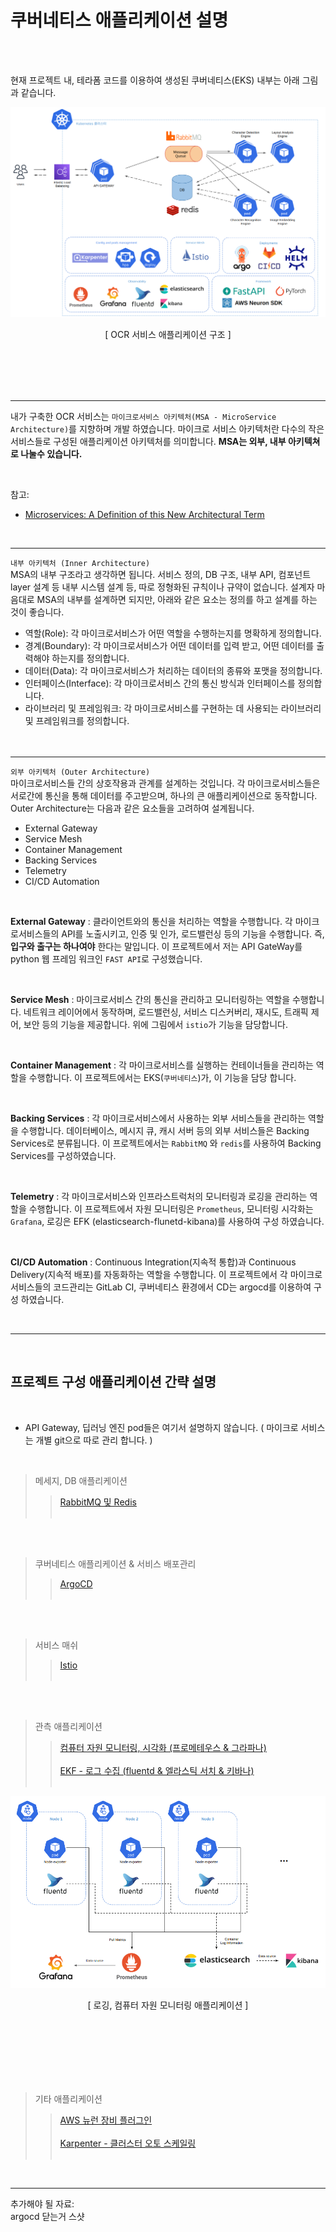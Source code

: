 # 쿠버네티스 애플리케이션 설명

<br><br>

현재 프로젝트 내, 테라폼 코드를 이용하여 생성된 쿠버네티스(EKS) 내부는 아래 그림과 같습니다.

<p align="center">
  <img src="../image/EKS_%EC%96%B4%ED%94%8C%EB%A6%AC%EC%BC%80%EC%9D%B4%EC%85%98%EA%B5%AC%EC%A1%B0_full.png">
</p>
<p align="center"> [ OCR 서비스 애플리케이션 구조 ] </p>
<br><br><br><br>

-------

내가 구축한 OCR 서비스는 `마이크로서비스 아키텍처(MSA - MicroService Architecture)`를 지향하며 개발 하였습니다. 마이크로 서비스 아키텍처란 다수의 작은 서비스들로 구성된 애플리케이션 아키텍처를 의미합니다. **MSA는 외부, 내부 아키텍쳐로 나눌수 있습니다.**

<br>

참고:
- [Microservices: A Definition of this New Architectural Term](https://martinfowler.com/articles/microservices.html)

<br>

-----

`내부 아키텍처 (Inner Architecture)`
<br>
MSA의 내부 구조라고 생각하면 됩니다. 서비스 정의, DB 구조, 내부 API, 컴포넌트 layer 설계 등 내부 시스템 설계 등, 따로 정형화된 규칙이나 규약이 없습니다. 설계자 마음대로 MSA의 내부를 설계하면 되지만, 아래와 같은 요소는 정의를 하고 설계를 하는 것이 좋습니다.

- 역할(Role): 각 마이크로서비스가 어떤 역할을 수행하는지를 명확하게 정의합니다.
- 경계(Boundary): 각 마이크로서비스가 어떤 데이터를 입력 받고, 어떤 데이터를 출력해야 하는지를 정의합니다.
- 데이터(Data): 각 마이크로서비스가 처리하는 데이터의 종류와 포맷을 정의합니다.
- 인터페이스(Interface): 각 마이크로서비스 간의 통신 방식과 인터페이스를 정의합니다.
- 라이브러리 및 프레임워크: 각 마이크로서비스를 구현하는 데 사용되는 라이브러리 및 프레임워크를 정의합니다.
<br><br><br>


-------

`외부 아키텍처 (Outer Architecture)`
<br>
마이크로서비스들 간의 상호작용과 관계를 설계하는 것입니다. 각 마이크로서비스들은 서로간에 통신을 통해 데이터를 주고받으며, 하나의 큰 애플리케이션으로 동작합니다. Outer Architecture는 다음과 같은 요소들을 고려하여 설계됩니다.
- External Gateway
- Service Mesh
- Container Management
- Backing Services
- Telemetry
- CI/CD Automation

<br>

**External Gateway** : 클라이언트와의 통신을 처리하는 역할을 수행합니다. 각 마이크로서비스들의 API를 노출시키고, 인증 및 인가, 로드밸런싱 등의 기능을 수행합니다. 즉, **입구와 출구는 하나여야** 한다는 말입니다. 이 프로젝트에서 저는 API GateWay를 python 웹 프레임 워크인 `FAST API`로 구성했습니다.

<br>

**Service Mesh** : 마이크로서비스 간의 통신을 관리하고 모니터링하는 역할을 수행합니다. 네트워크 레이어에서 동작하며, 로드밸런싱, 서비스 디스커버리, 재시도, 트래픽 제어, 보안 등의 기능을 제공합니다. 위에 그림에서 `istio`가 기능을 담당합니다.

<br>

**Container Management** : 각 마이크로서비스를 실행하는 컨테이너들을 관리하는 역할을 수행합니다. 이 프로젝트에서는 EKS(`쿠버네티스`)가, 이 기능을 담당 합니다.

<br>

**Backing Services** : 각 마이크로서비스에서 사용하는 외부 서비스들을 관리하는 역할을 수행합니다. 데이터베이스, 메시지 큐, 캐시 서버 등의 외부 서비스들은 Backing Services로 분류됩니다. 이 프로젝트에서는 `RabbitMQ` 와 `redis`를 사용하여 Backing Services를 구성하였습니다.

<br>

**Telemetry** : 각 마이크로서비스와 인프라스트럭처의 모니터링과 로깅을 관리하는 역할을 수행합니다. 이 프로젝트에서 자원 모니터링은 `Prometheus`,
모니터링 시각화는 `Grafana`, 로깅은 EFK (elasticsearch-flunetd-kibana)를 사용하여 구성 하였습니다.

<br>

**CI/CD Automation** : Continuous Integration(지속적 통합)과 Continuous Delivery(지속적 배포)를 자동화하는 역할을 수행합니다. 이 프로젝트에서 각 마이크로 서비스들의 코드관리는 GitLab CI, 쿠버네티스 환경에서 CD는 argocd를 이용하여 구성 하였습니다.

<br>

------

<br>

## 프로젝트 구성 애플리케이션 간략 설명

<br>

- API Gateway, 딥러닝 엔진 pod들은 여기서 설명하지 않습니다. ( 마이크로 서비스는 개별 git으로 따로 관리 합니다. )

<br>

>  메세지, DB 애플리케이션 <br>
>> [ RabbitMQ 및 Redis ](RabbitMQ_redis.md) <br><br>

<br><br>


>  쿠버네티스 애플리케이션 & 서비스 배포관리 <br>
>> [ ArgoCD ](argocd.md) <br><br>

<br><br>


>  서비스 매쉬 <br>
>> [ Istio ](istio.md) <br><br>


<br><br>

> 관측 애플리케이션 <br>
>> [컴퓨터 자원 모니터링, 시각화 (프로메테우스 & 그라파나)](prometheus_grafana.md) <br><br>
>> [EKF - 로그 수집  (fluentd & 엘라스틱 서치 & 키바나)](EFK.md)  <br><br>


<p align="center">
  <img src="../image/Observability.png">
</p>
<p align="center"> [ 로깅, 컴퓨터 자원 모니터링 애플리케이션 ] </p>
<br><br><br><br><br><br>




> 기타 애플리케이션 <br>
>> [AWS 뉴런 장비 플러그인](Neuron_device_plugin.md) <br><br>
>> [Karpenter - 클러스터 오토 스케일링 ](Karpenter.md) <br><br>

<br>






---

추가해야 될 자료:
<br>
argocd 닫는거 스샷







<br>




